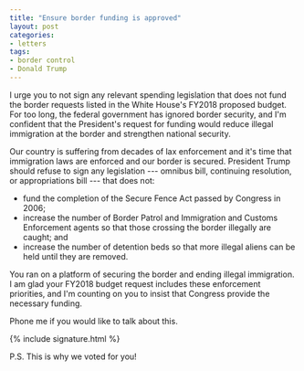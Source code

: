 ```yaml
---
title: "Ensure border funding is approved"
layout: post
categories:
- letters
tags:
- border control
- Donald Trump
---
```


I urge you to not sign any relevant spending legislation that does not fund the border requests listed in the White House's FY2018 proposed budget. For too long, the federal government has ignored border security, and I'm confident that the President's request for funding would reduce illegal immigration at the border and strengthen national security.

Our country is suffering from decades of lax enforcement and it's time that immigration laws are enforced and our border is secured. President Trump should refuse to sign any legislation --- omnibus bill, continuing resolution, or appropriations bill --- that does not:

- fund the completion of the Secure Fence Act passed by Congress in 2006;
- increase the number of Border Patrol and Immigration and Customs Enforcement agents so that those crossing the border illegally are caught; and
- increase the number of detention beds so that more illegal aliens can be held until they are removed.

You ran on a platform of securing the border and ending illegal immigration. I am glad your FY2018 budget request includes these enforcement priorities, and I'm counting on you to insist that Congress provide the necessary funding.

Phone me if you would like to talk about this.

{% include signature.html %}

P.S. This is why we voted for you!